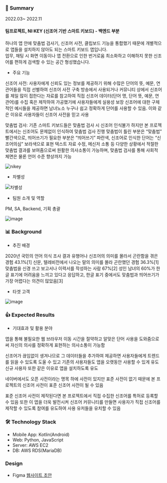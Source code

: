 ### 📌 Summary

2022.03~ 2022.11

#### 팀프로젝트, NI:KEY (신조어 기반 스마트 키보드) - 백엔드 부분 

하나의 앱 안에 맞춤법 검사기, 신조어 사전, 클립보드 기능을 통합했기 때문에 개별적으로 앱들을 설치하지 않아도 되는 스마트 키보드 앱입니다.    
업무, 채팅 시 화면 이동이나 앱 전환으로 인한 번거로움 최소화하고 이해하지 못한 신조어를 편하게 검색할 수 있는 공간 형성했습니다.

- 주요 기능

신조어 사전:
사용자에게 신뢰도 있는 정보를 제공하기 위해 수많은 단어의 뜻, 예문, 연관어들을 직접 선별하여 신조어 사전 구축
방송에서 사용되거나 커뮤니티 상에서 신조어를 제일 많이 접한다는 자료를 참고하여 직접 신조어 데이터(단어 명, 단어 뜻, 예문, 연관어)를 수집 혹은 제작하여 가공했기에 사용자들에게 실용성 보장
신조어에 대한 구체적인 예시들을 제공하면 남녀노소 누구나 쉽고 정확하게 단어를 사용할 수 있음. 이와 같은 이유로 사용자들이 신조어 사전을 믿고 사용

맞춤법 검사:
기존 스마트 키보드들은 맞춤법 검사 시 신조어 인식불가
하지만 본 프로젝트에서는 신조어도 문제없이 인식하여 맞춤법 검사 진행
맞춤법이 틀린 부분은 “맞춤법” 빨간색으로, 띄어쓰기가 필요한 부분은 “띄어쓰기” 파란색,
신조어로 인식한 단어는 “신조어의심” 보라색으로 표현 
텍스트 자료 수정, 메신저 소통 등 다양한 상황에서 적절한 맞춤법 결과를 보여줌으로써 원활한
의사소통이 가능하며,  맞춤법 검사를 통해 사회적 체면은 물론 언어 수준 향상까지 가능 

![nikey](https://user-images.githubusercontent.com/71927533/199383073-219f9df9-e5e3-4635-acdc-4288b170b2dd.PNG)

- 차별성

![차별성](https://user-images.githubusercontent.com/71927533/199383979-130f45ff-822e-4b19-8325-f065c4c47c25.PNG)


- 팀원 소개 및 역할

PM, SA, Backend, 기획 총괄

![image](https://user-images.githubusercontent.com/71927533/199383538-82bfaf0f-8939-499b-a58b-970801f469b7.png)


### 📊 Background

- 추진 배경

2020년 국민의 언어 의식 조사 결과
유행어나 신조어의 의미를 몰라서 곤란함을 겪은 경험 43.1%[1]
신문, 텔레비전에서 나오는 말의 의미를 몰라 곤란했던 경험 36.3%[1]
맞춤법을 신경 쓰고 보고서나 이력서를 작성하는 사람 67%[2]
성인 남녀의 60%가 한글 표기에 어려움을 느끼고 있다고 응답하고, 한글 표기 중에서도 맞춤법과 띄어쓰기가 가장 어렵다는 의견이 많았음[3]


- 타겟 고객

![image](https://user-images.githubusercontent.com/71927533/199383804-caec3ecd-86ba-41b0-b74e-ea8f7e6c9f1b.png)


### 👍 Expected Results

- 기대효과 및 활용 분야

앱을 통해 불필요한 웹 브라우저 이동 시간을 절약하고 알맞은 단어 사용을 도와줌으로써 자신의 의사를 정확하게 표현하는 의사소통이 가능함

신조어가 끊임없이 생겨나므로 그 데이터들을 추가하여 제공하면 사용자들에게 트렌드를 읽을 수 있도록 도울 수 있고 기존의 사용자들도 앱을 오랫동안 사용할 수 있게 유도
신규 사용자 또한 같은 이유로 앱을 설치하도록 유도

네이버에서도 오픈 사전이라는 명목 하에 사전이 있지만 표준 사전이 없기 때문에 
본 프로젝트의 신조어 사전이 표준 신조어 사전이 될 수 있음

표준 신조어 사전이 제작된다면 본 프로젝트에서 직접 수집한 신조어를 특허로 등록할 수 있음 또한 이 앱을 더욱 발전시켜 신조어 커뮤니티를 만들면 사용자가 직접 신조어를 제작할 수 있도록 참여를 유도하여 사용 유저들을 유치할 수 있음



### 🛠️ Technology Stack

- Mobile App: Kotlin(Android)
- Web: Python, JavaScript
- Server: AWS EC2
- DB: AWS RDS(MariaDB)



### Design
- Figma
[웹사이트 초안](https://www.figma.com/file/cP74X2L2XI18MCsXvV3S7a/%EC%9C%A0%ED%82%A4%EC%A6%88?node-id=1740%3A2)
